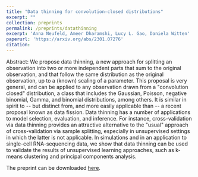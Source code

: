 ```yaml
---
title: "Data thinning for convolution-closed distributions"
excerpt: ""
collection: preprints
permalink: /preprints/datathinning
excerpt: 'Anna Neufeld, Ameer Dharamshi, Lucy L. Gao, Daniela Witten'
paperurl: 'https://arxiv.org/abs/2301.07276'
citation: 
---
```


Abstract: We propose data thinning, a new approach for splitting an observation into two or more independent parts that sum to the original observation, and that follow the same distribution as the original observation, up to a (known) scaling of a parameter. This proposal is very general, and can be applied to any observation drawn from a "convolution closed" distribution, a class that includes the Gaussian, Poisson, negative binomial, Gamma, and binomial distributions, among others. It is similar in spirit to -- but distinct from, and more easily applicable than -- a recent proposal known as data fission. Data thinning has a number of applications to model selection, evaluation, and inference. For instance, cross-validation via data thinning provides an attractive alternative to the "usual" approach of cross-validation via sample splitting, especially in unsupervised settings in which the latter is not applicable. In simulations and in an application to single-cell RNA-sequencing data, we show that data thinning can be used to validate the results of unsupervised learning approaches, such as k-means clustering and principal components analysis.

The preprint can be downloaded [here](https://arxiv.org/abs/2301.07276).
